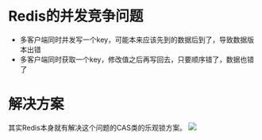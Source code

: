 # Redis的并发竞争问题
- 多客户端同时并发写一个key，可能本来应该先到的数据后到了，导致数据版本出错
- 多客户端同时获取一个key，修改值之后再写回去，只要顺序错了，数据也错了
# 解决方案
其实Redis本身就有解决这个问题的CAS类的乐观锁方案。
![](https://img-blog.csdnimg.cn/20190509175418361.png?x-oss-process=image/watermark,type_ZmFuZ3poZW5naGVpdGk,shadow_10,text_aHR0cHM6Ly9ibG9nLmNzZG4ubmV0L3FxXzMzNTg5NTEw,size_16,color_FFFFFF,t_70)
